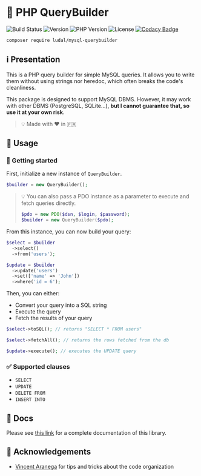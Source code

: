 # 🔧 PHP QueryBuilder

![Build Status](https://travis-ci.org/iamludal/PHP-QueryBuilder.svg?branch=master)
![Version](https://img.shields.io/github/v/tag/iamludal/PHP-QueryBuilder?label=version)
![PHP Version](https://img.shields.io/packagist/php-v/ludal/mysql-querybuilder?color=blueviolet)
![License](https://img.shields.io/packagist/l/ludal/mysql-querybuilder?color=orange)
[![Codacy Badge](https://app.codacy.com/project/badge/Grade/8ab804e60c38445a8e184c264c06cd45)](https://www.codacy.com/manual/iamludal/PHP-QueryBuilder?utm_source=github.com&amp;utm_medium=referral&amp;utm_content=iamludal/PHP-QueryBuilder&amp;utm_campaign=Badge_Grade)

```
composer require ludal/mysql-querybuilder
```

## ℹ️ Presentation

This is a PHP query builder for simple MySQL queries. It allows you to write
them without using strings nor heredoc, which often breaks the code's
cleanliness.

This package is designed to support MySQL DBMS. However, it may work with other
DBMS (PostgreSQL, SQLite...), **but I cannot guarantee that, so use it at your
own risk**.

> 💡 Made with ❤️ in 🇫🇷


## 📘 Usage

### 🏁 Getting started

First, initialize a new instance of `QueryBuilder`.

```php
$builder = new QueryBuilder();
```

> 💡 You can also pass a PDO instance as a parameter to execute and fetch
> queries directly.
> ```php
> $pdo = new PDO($dsn, $login, $password);
> $builder = new QueryBuilder($pdo);
> ```

From this instance, you can now build your query:

```php
$select = $builder
  ->select()
  ->from('users');

$update = $builder
  ->update('users')
  ->set(['name' => 'John'])
  ->where('id = 6');
```

Then, you can either:
- Convert your query into a SQL string
- Execute the query
- Fetch the results of your query

```php
$select->toSQL(); // returns "SELECT * FROM users"

$select->fetchAll(); // returns the rows fetched from the db

$update->execute(); // executes the UPDATE query
```


### ✅ Supported clauses

- `SELECT`
- `UPDATE`
- `DELETE FROM`
- `INSERT INTO`


## 📖 Docs

Please see [this link](https://github.com/iamludal/PHP-QueryBuilder/wiki) for 
a complete documentation of this library.


## 🙏 Acknowledgements

- [Vincent Aranega](https://github.com/aranega) for tips and tricks about the
code organization
